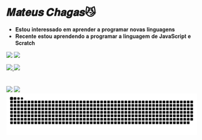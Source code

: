  # **𝑴𝒂𝒕𝒆𝒖𝒔 𝑪𝒉𝒂𝒈𝒂𝒔**😼
- 𝐄𝐬𝐭𝐨𝐮 𝐢𝐧𝐭𝐞𝐫𝐞𝐬𝐬𝐚𝐝𝐨 𝐞𝐦 𝐚𝐩𝐫𝐞𝐧𝐝𝐞𝐫 𝐚 𝐩𝐫𝐨𝐠𝐫𝐚𝐦𝐚𝐫 𝐧𝐨𝐯𝐚𝐬 𝐥𝐢𝐧𝐠𝐮𝐚𝐠𝐞𝐧𝐬
- 𝐑𝐞𝐜𝐞𝐧𝐭𝐞 𝐞𝐬𝐭𝐨𝐮 𝐚𝐩𝐫𝐞𝐧𝐝𝐞𝐧𝐝𝐨 𝐚 𝐩𝐫𝐨𝐠𝐫𝐚𝐦𝐚𝐫 𝐚 𝐥𝐢𝐧𝐠𝐮𝐚𝐠𝐞𝐦 𝐝𝐞 𝐉𝐚𝐯𝐚𝐒𝐜𝐫𝐢𝐩𝐭 𝐞 𝐒𝐜𝐫𝐚𝐭𝐜𝐡

 ![](https://img.shields.io/badge/JavaScript-323330?style=for-the-badge&logo=javascript&logoColor=F7DF1E)
 ![](https://img.shields.io/badge/Scratch-4D97FF?style=for-the-badge&logo=Scratch&logoColor=white)       

 <div>
  <a href="https://github.com/Mateuuus">
  <img height="180em" src="https://github-readme-stats.vercel.app/api?username=Mateuuus&show_icons=true&theme=dark&include_all_commits=true&count_private=true"/>
  <img height="0m" src="https://github-readme-stats.vercel.app/api/top-langs/?username=Mateuuus&layout=compact&langs_count=7&theme=dark"/>
</div>
    
 #
 <div>
   <a href = "mailto:chagasmateus087@gmail.com"><img src="https://img.shields.io/badge/-Gmail-%23333?style=for-the-badge&logo=gmail&logoColor=white" target="_blank"></a>
   <a href="https://instagram.com/matt.hc_" target="_blank"><img src="https://img.shields.io/badge/-Instagram-%23E4405F?style=for-the-badge&logo=instagram&logoColor=white" target="_blank"></a>
 
  </div>
 
<picture align="center">
  <source media="(prefers-color-scheme: dark)" srcset="https://raw.githubusercontent.com/Mateuuus/Mateuuus/output/github-contribution-grid-snake-dark.svg">
  <source media="(prefers-color-scheme: light)" srcset="https://raw.githubusercontent.com/Mateuuus/Mateuuus/output/github-contribution-grid-snake-dark.svg">
  <img align="center" alt="github contribution grid snake animation" src="https://raw.githubusercontent.com/Mateuuus/Mateuuus/output/github-contribution-grid-snake.svg">
</picture>
